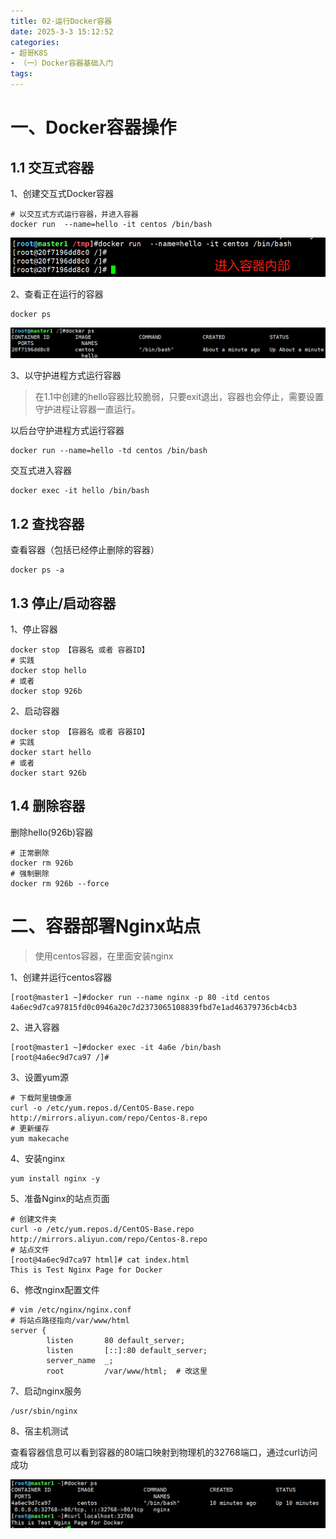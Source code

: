 ```yaml
---
title: 02-运行Docker容器
date: 2025-3-3 15:12:52
categories:
- 超哥K8S
- （一）Docker容器基础入门
tags:
---
```


# 一、Docker容器操作

## 1.1 交互式容器

1、创建交互式Docker容器

```shell
# 以交互式方式运行容器，并进入容器
docker run  --name=hello -it centos /bin/bash
```

![image-20250303151500931](./../../../img/image-20250303151500931.png)

2、查看正在运行的容器

```shell
docker ps
```

![image-20250303151630396](./../../../img/image-20250303151630396.png)

3、以守护进程方式运行容器

>在1.1中创建的hello容器比较脆弱，只要exit退出，容器也会停止，需要设置守护进程让容器一直运行。

以后台守护进程方式运行容器

```shell
docker run --name=hello -td centos /bin/bash
```

交互式进入容器

```shell
docker exec -it hello /bin/bash
```

## 1.2 查找容器

查看容器（包括已经停止删除的容器）

```shell
docker ps -a
```

## 1.3 停止/启动容器

1、停止容器

```shell
docker stop 【容器名 或者 容器ID】
# 实践
docker stop hello
# 或者
docker stop 926b
```

2、启动容器

```shell
docker stop 【容器名 或者 容器ID】
# 实践
docker start hello
# 或者
docker start 926b
```

## 1.4 删除容器

删除hello(926b)容器

```shell
# 正常删除
docker rm 926b
# 强制删除
docker rm 926b --force
```



# 二、容器部署Nginx站点

>使用centos容器，在里面安装nginx

1、创建并运行centos容器

```shell
[root@master1 ~]#docker run --name nginx -p 80 -itd centos
4a6ec9d7ca97815fd0c0946a20c7d2373065108839fbd7e1ad46379736cb4cb3
```

2、进入容器

```shell
[root@master1 ~]#docker exec -it 4a6e /bin/bash
[root@4a6ec9d7ca97 /]# 
```

3、设置yum源

```shell
# 下载阿里镜像源
curl -o /etc/yum.repos.d/CentOS-Base.repo http://mirrors.aliyun.com/repo/Centos-8.repo
# 更新缓存
yum makecache
```

4、安装nginx

```shell
yum install nginx -y
```

5、准备Nginx的站点页面

```shell
# 创建文件夹
curl -o /etc/yum.repos.d/CentOS-Base.repo http://mirrors.aliyun.com/repo/Centos-8.repo
# 站点文件
[root@4a6ec9d7ca97 html]# cat index.html 
This is Test Nginx Page for Docker
```

6、修改nginx配置文件

```shell
# vim /etc/nginx/nginx.conf
# 将站点路径指向/var/www/html
server {
        listen       80 default_server;
        listen       [::]:80 default_server;
        server_name  _;
        root         /var/www/html;  # 改这里
```

7、启动nginx服务

```shell
/usr/sbin/nginx
```

8、宿主机测试

查看容器信息可以看到容器的80端口映射到物理机的32768端口，通过curl访问成功

![image-20250304135315452](./../../../img/image-20250304135315452.png)



